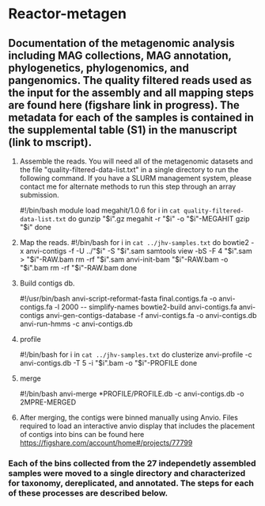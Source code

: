 # Reactor-metagen
## Documentation of the metagenomic analysis including MAG collections, MAG annotation, phylogenetics, phylogenomics, and pangenomics. The quality filtered reads used as the input for the assembly and all mapping steps are found here (figshare link in progress). The metadata for each of the samples is contained in the supplemental table (S1) in the manuscript (link to mscript).

1. Assemble the reads. You will need all of the metagenomic datasets and the file "quality-filtered-data-list.txt" in a single directory to run the following command. If you have a SLURM management system, please contact me for alternate methods to run this step through an array submission.
     
    #!/bin/bash
    module load megahit/1.0.6
    for i in `cat quality-filtered-data-list.txt`
    do
       gunzip "$i".gz
       megahit -r "$i" -o "$i"-MEGAHIT
       gzip "$i"
    done

2. Map the reads.
    #!/bin/bash
    for i in `cat ../jhv-samples.txt`
    do
        bowtie2 -x anvi-contigs -f -U ../"$i" -S "$i".sam
        samtools view -bS -F 4 "$i".sam > "$i"-RAW.bam
        rm -rf "$i".sam
        anvi-init-bam "$i"-RAW.bam -o "$i".bam
        rm -rf "$i"-RAW.bam
    done

3. Build contigs db.

    #!/usr/bin/bash
    anvi-script-reformat-fasta final.contigs.fa -o anvi-contigs.fa -l 2000 --         simplify-names
    bowtie2-build anvi-contigs.fa anvi-contigs
    anvi-gen-contigs-database -f anvi-contigs.fa -o	anvi-contigs.db
    anvi-run-hmms -c anvi-contigs.db
     
4. profile

    #!/bin/bash
    for i in `cat ../jhv-samples.txt`
    do
        clusterize anvi-profile -c anvi-contigs.db -T 5 -i "$i".bam -o "$i"-PROFILE
    done
    
    
5. merge

    #!/bin/bash
     anvi-merge *PROFILE/PROFILE.db -c anvi-contigs.db -o 2MPRE-MERGED
     
6. After merging, the contigs were binned manually using Anvio. Files required to load an interactive anvio display that includes the placement of contigs into bins can be found here https://figshare.com/account/home#/projects/77799

### Each of the bins collected from the 27 independetly assembled samples were moved to a single directory and characterized for taxonomy, dereplicated, and annotated. The steps for each of these processes are described below.


